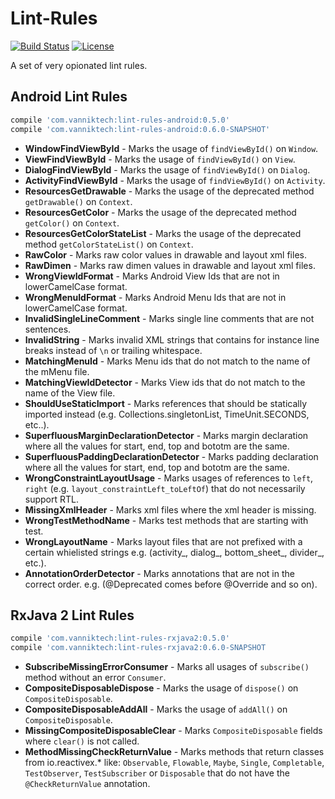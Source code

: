 Lint-Rules
==========

[![Build Status](https://travis-ci.org/vanniktech/lint-rules.svg?branch=master)](https://travis-ci.org/vanniktech/lint-rules?branch=master)
[![License](http://img.shields.io/:license-apache-blue.svg)](http://www.apache.org/licenses/LICENSE-2.0.html)

A set of very opionated lint rules.

## Android Lint Rules

```groovy
compile 'com.vanniktech:lint-rules-android:0.5.0'
compile 'com.vanniktech:lint-rules-android:0.6.0-SNAPSHOT'
```

- **WindowFindViewById** - Marks the usage of `findViewById()` on `Window`.
- **ViewFindViewById** - Marks the usage of `findViewById()` on `View`.
- **DialogFindViewById** - Marks the usage of `findViewById()` on `Dialog`.
- **ActivityFindViewById** - Marks the usage of `findViewById()` on `Activity`.
- **ResourcesGetDrawable** - Marks the usage of the deprecated method `getDrawable()` on `Context`.
- **ResourcesGetColor** - Marks the usage of the deprecated method `getColor()` on `Context`.
- **ResourcesGetColorStateList** - Marks the usage of the deprecated method `getColorStateList()` on `Context`.
- **RawColor** - Marks raw color values in drawable and layout xml files.
- **RawDimen** - Marks raw dimen values in drawable and layout xml files.
- **WrongViewIdFormat** - Marks Android View Ids that are not in lowerCamelCase format.
- **WrongMenuIdFormat** - Marks Android Menu Ids that are not in lowerCamelCase format.
- **InvalidSingleLineComment** - Marks single line comments that are not sentences.
- **InvalidString** - Marks invalid XML strings that contains for instance line breaks instead of `\n` or trailing whitespace.
- **MatchingMenuId** - Marks Menu ids that do not match to the name of the mMenu file.
- **MatchingViewIdDetector** - Marks View ids that do not match to the name of the View file.
- **ShouldUseStaticImport** - Marks references that should be statically imported instead (e.g. Collections.singletonList, TimeUnit.SECONDS, etc..).
- **SuperfluousMarginDeclarationDetector** - Marks margin declaration where all the values for start, end, top and bototm are the same.
- **SuperfluousPaddingDeclarationDetector** - Marks padding declaration where all the values for start, end, top and bototm are the same.
- **WrongConstraintLayoutUsage** - Marks usages of references to `left`, `right` (e.g. `layout_constraintLeft_toLeftOf`) that do not necessarily support RTL.
- **MissingXmlHeader** - Marks xml files where the xml header is missing.
- **WrongTestMethodName** - Marks test methods that are starting with test.
- **WrongLayoutName** - Marks layout files that are not prefixed with a certain whielisted strings e.g. (activity_, dialog_, bottom_sheet_, divider_, etc.).
- **AnnotationOrderDetector** - Marks annotations that are not in the correct order. e.g. (@Deprecated comes before @Override and so on).

## RxJava 2 Lint Rules

```groovy
compile 'com.vanniktech:lint-rules-rxjava2:0.5.0'
compile 'com.vanniktech:lint-rules-rxjava2:0.6.0-SNAPSHOT
```

- **SubscribeMissingErrorConsumer** - Marks all usages of `subscribe()` method without an error `Consumer`.
- **CompositeDisposableDispose** - Marks the usage of `dispose()` on `CompositeDisposable`.
- **CompositeDisposableAddAll** - Marks the usage of `addAll()` on `CompositeDisposable`.
- **MissingCompositeDisposableClear** - Marks `CompositeDisposable` fields where `clear()` is not called.
- **MethodMissingCheckReturnValue** - Marks methods that return classes from io.reactivex.* like: `Observable`, `Flowable`, `Maybe`, `Single`, `Completable`, `TestObserver`, `TestSubscriber` or `Disposable` that do not have the `@CheckReturnValue` annotation.